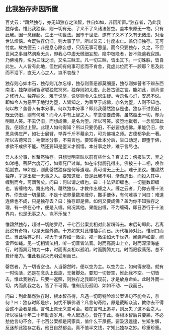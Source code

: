 ##  此我独存非因所置

百丈云：“罄然独存，亦无知独存之法智，性自如如，非因所置。”独存者，乃此我独存也。惟此我独存，则一切有无、了义不了义诸法皆空。盖本来原无一物。只有此我。因一念缘起，生出一切世法。因堕于世法，遂有了义不了义有无诸法，对治世法烦恼。今既独存仍旧，则大事了毕。所以又云：忖度永亡。盖仍旧独存。无可忖度。故古德云：非是息心除妄想，只因无事可思量。而今只要独存，久之，不但世间之事自然洞察无余，即我心中虚无微细妄想，隐中极隐者，皆不能逃我寂照。乃佛境界，名为三昧之顷，又名三昧王。凡一切三昧，皆出其下。一切殊胜，皆自此生。人人皆有此地，但世间有何事可恋而不肯舍，竟虚此位而不一顾耶？思及此而不泪下，直无人心之人，岂不哀哉？

独存则心如木石，独存则兀尔忘缘，独存则善恶都莫细量，独存则如瞽者不辨东西南北，独存则闭智塞聪独觉冥冥，独存则如太虚。此皆古德之言。能如此，则真谓之修行人。独存妙义，难于说尽，说尽则令人生谤生疑。今录名心灯，安忍不说。即如今人为恶至于地狱为堕，人皆知之，为善至于成佛，亦名为堕，人则不知也。何以故？盖吾人有本分事。何以为本分事？即此我罄然独存是也。独存不过仍旧，既云仍旧，则有何难？而今人中有上智之人，举念便要成佛，虽然超出一切，却为明眼人笑。不去仍旧，而想成佛，是名为堕。所以可笑。彼堕地狱者，一念能知此我，便超过上智。此理人如何得知？所以只要仍旧，不必要想成佛。果能仍旧，欲思具佛庄严，如壮士展臂，举弄千斤不藉余力，可为佛祖之师。古德都争此一著。所以古德常云：衲僧本分事，不易言也。要知得此本分后，举口动足，即堕于佛，求欲不成佛不能。然还要知是堕义才彻悟。本分事之妙，难于言尽也。

吾人本分事，惟罄然独存。只想觉明空昧以前有些什么？百丈云：傍报生天，弃之如涕唾。菩萨六度万行，如乘死尸过岸。如在牢狱厕孔得出。佛披三十二相，唤作垢腻衣。审如是，则此罄然独存是何等道理。真可谓无上无上。难于思议。惟罄然独存，才是出缠一无事之人。要知这缠，皆是此我不明，渐渐造出，而投入其中，缠到而今。可谓苦矣。问曰：何以谓之缠也。曰：十法界即缠也。一切量数即缠也，皆缠格内。跳出格外，罄然独存，才教作出缠之人。缠之云者，乃你去缠十法界，你去缠一切量数，不是十法界量数来缠你，撒手便休，有何难事？问曰：难道连佛也不成，只是独存去？曰：独存即是佛。如何又要成佛？盖为你不知独存之理，有一佛在心中，便是入缠。何况其他。果能出缠，不为缠碍，即日游行于十法界内，也是无事之人，岂不乐哉？

惟罄然独存，超过一切陀罗尼，千七百公案变相对此皆粉碎去。末后句即此。若离此说有奇特，尽是天魔外道。十方如来对此惟袖手而已。历代祖师对此，惟闭口而已。当此独存之时，视大千世界如一微尘，视一微尘如大千世界。闻蝇声如雷，闻雷声如蝇。见一切相皆法相，听一切音皆法音。时而高高山上立，时而深深海底行，时而冥万物为一体，时而离众相以孤明，时而腾腾兀兀，时而寂寂荡荡。总不费纤毫力。惟此我寂灭光明受用而已。

罄然者，乃一切皆空也。人当罄然时，便以空为主。以空为主，如何得安稳。就有一时快活，还是在念头上盘旋，无著脚处。要知一切皆空，惟此我不空。一切皆去，惟此我独存。只要一返照，则独存之我即时现前，才是放身命处。此时外而一切，内而此我之名，皆了不可得。惟有历历孤明、如如不动、一我而已。

问曰：到此罄然独存时，根本智虽得，凡遇一切奇特险难公案语句不能会去，奈何？曰：独存时即是佛，何忧不解佛语？凡言句奇险，原是截断众流，教你去不得会这不会者是谁。言句上原无义意可会。若在言句上追寻，则反失了这不会之人。所以往往十年二十年耽误岁月。今人起退心，皆在于此。得根本智后只要熟，不必愁他言句不会。千七百公案都是闲家具，值什么干屎撅。要汲汲遑遑，生知生解，反迷却此独存之我，他日自然都会。真不值半文钱，才知此独存之妙。珍重珍重。
